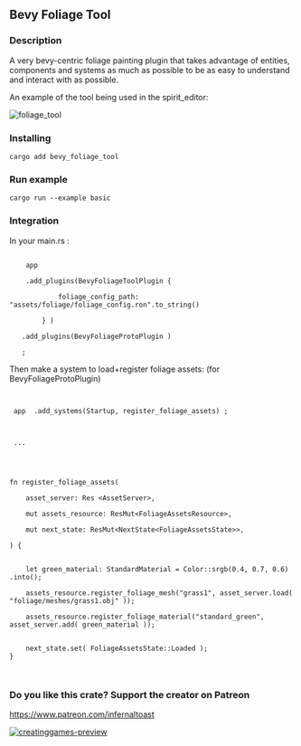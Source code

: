 
 ## Bevy Foliage Tool


 
### Description 

 A very bevy-centric foliage painting plugin that takes advantage of entities, components and systems as much as possible to be as easy to understand and interact with as possible. 
  

 An example of the tool being used in the spirit_editor:
  


 
![foliage_tool](https://github.com/user-attachments/assets/6fd00873-a788-48d2-b71f-3b2565b0483a)


### Installing
```
cargo add bevy_foliage_tool
```

 



### Run example 

```
cargo run --example basic
```






### Integration


In your main.rs : 

```

    app 

    .add_plugins(BevyFoliageToolPlugin {

            foliage_config_path: "assets/foliage/foliage_config.ron".to_string()

        } ) 
        
   .add_plugins(BevyFoliageProtoPlugin )

   ;

```




Then make a system to load+register foliage assets:  (for BevyFoliageProtoPlugin)



```


 app  .add_systems(Startup, register_foliage_assets) ;



 ...




fn register_foliage_assets(

    asset_server: Res <AssetServer>, 

    mut assets_resource: ResMut<FoliageAssetsResource>, 

    mut next_state: ResMut<NextState<FoliageAssetsState>>, 

) {


    let green_material: StandardMaterial = Color::srgb(0.4, 0.7, 0.6) .into();

    assets_resource.register_foliage_mesh("grass1", asset_server.load( "foliage/meshes/grass1.obj" ));

    assets_resource.register_foliage_material("standard_green", asset_server.add( green_material ));


    next_state.set( FoliageAssetsState::Loaded );
}



```








### Do you like this crate?  Support the creator on Patreon
https://www.patreon.com/infernaltoast 
 
 [![creatinggames-preview](https://github.com/user-attachments/assets/7e7904c1-5f2b-47b6-84dd-5626cb7baca0)](https://www.patreon.com/infernaltoast)

 
 
